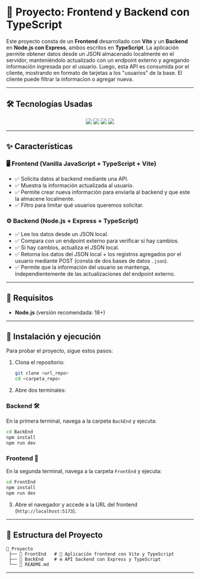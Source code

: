 # 🚀 Proyecto: Frontend y Backend con TypeScript

Este proyecto consta de un **Frontend** desarrollado con **Vite** y un **Backend** en **Node.js con Express**, ambos escritos en **TypeScript**. La aplicación permite obtener datos desde un JSON almacenado localmente en el servidor, manteniéndolo actualizado con un endpoint externo y agregando información ingresada por el usuario. Luego, esta API es consumida por el cliente, mostrando en formato de tarjetas a los "usuarios" de la base. El cliente puede filtrar la informacion o agregar nueva.

---

## 🛠 Tecnologías Usadas

<p align="center">
  <img src="https://img.shields.io/badge/Vite-646CFF?style=for-the-badge&logo=vite&logoColor=white" />
  <img src="https://img.shields.io/badge/TypeScript-3178C6?style=for-the-badge&logo=typescript&logoColor=white" />
  <img src="https://img.shields.io/badge/Node.js-339933?style=for-the-badge&logo=node.js&logoColor=white" />
  <img src="https://img.shields.io/badge/Express-000000?style=for-the-badge&logo=express&logoColor=white" />


---

## ✨ Características

### 🖥️ **Frontend (Vanilla JavaScript + TypeScript + Vite)**
- ✅ Solicita datos al backend mediante una API.
- ✅ Muestra la información actualizada al usuario.
- ✅ Permite crear nueva información para enviarla al backend y que este la almacene localmente.
- ✅ Filtro para limitar qué usuarios queremos solicitar.

### ⚙️ **Backend (Node.js + Express + TypeScript)**
- ✅ Lee los datos desde un JSON local.
- ✅ Compara con un endpoint externo para verificar si hay cambios.
- ✅ Si hay cambios, actualiza el JSON local.
- ✅ Retorna los datos del JSON local + los registros agregados por el usuario mediante POST (consta de dos bases de datos `.json`).
- ✅ Permite que la información del usuario se mantenga, independientemente de las actualizaciones del endpoint externo.

---

## 📌 Requisitos
- **Node.js** (versión recomendada: 18+)

---

## 🚀 Instalación y ejecución
Para probar el proyecto, sigue estos pasos:

1. Clona el repositorio:
   ```sh
   git clone <url_repo>
   cd <carpeta_repo>
   ```

2. Abre dos terminales:

### **Backend** 🛠️
En la primera terminal, navega a la carpeta `BackEnd` y ejecuta:
   ```sh
   cd BackEnd
   npm install
   npm run dev
   ```

### **Frontend** 🎨
En la segunda terminal, navega a la carpeta `FrontEnd` y ejecuta:
   ```sh
   cd FrontEnd
   npm install
   npm run dev
   ```

3. Abre el navegador y accede a la URL del frontend (`http://localhost:5173`).

---

## 📂 Estructura del Proyecto
```
📂 Proyecto
 ├── 📂 FrontEnd   # 🎨 Aplicación frontend con Vite y TypeScript
 ├── 📂 BackEnd    # ⚙️ API backend con Express y TypeScript
 └── 📜 README.md 
```

---

